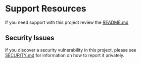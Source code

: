# Support Resources
If you need support with this project review the [README.md](https://github.com/100Automations/jekyll-gather-data-types/blob/master/README.md)

## Security Issues
If you discover a security vulnerability in this project, please see [SECURITY.md](https://github.com/100Automations/jekyll-gather-data-types/blob/master/SECURITY.md) for information on how to report it privately.
